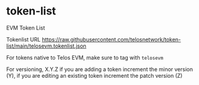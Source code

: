 # token-list
EVM Token List

Tokenlist URL
https://raw.githubusercontent.com/telosnetwork/token-list/main/telosevm.tokenlist.json

For tokens native to Telos EVM, make sure to tag with `telosevm`

For versioning, X.Y.Z if you are adding a token increment the minor version (Y), if you are editing an existing token increment the patch version (Z)

